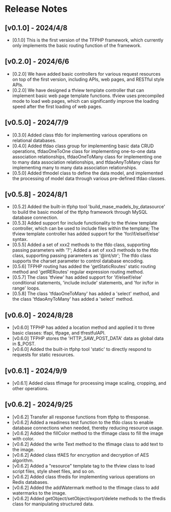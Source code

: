# Release Notes

## [v0.1.0] - 2024/4/8

* [0.1.0] This is the first version of the TFPHP framework, which currently only implements the basic routing function of the framework.

## [v0.2.0] - 2024/6/6

* [0.2.0] We have added basic controllers for various request resources on top of the first version, including APIs, web pages, and RESTful style APIs.
* [0.2.0] We have designed a tfview template controller that can implement basic web page template functions. tfview uses precompiled mode to load web pages, which can significantly improve the loading speed after the first loading of web pages.

## [v0.5.0] - 2024/7/9

* [0.3.0] Added class tfdo for implementing various operations on relational databases.
* [0.4.0] Added tfdao class group for implementing basic data CRUD operations, tfdaoOneToOne class for implementing one-to-one data association relationships, tfdaoOneToMany class for implementing one to many data association relationships, and tfdaoAnyToMany class for implementing many to many data association relationships.
* [0.5.0] Added tfmodel class to define the data model, and implemented the processing of model data through various pre-defined tfdao classes.

## [v0.5.8] - 2024/8/1

* [0.5.2] Added the built-in tfphp tool 'build_mase_madels_by_datasource' to build the basic model of the tfphp framework through MySQL database connection.
* [0.5.3] Added support for include functionality to the tfview template controller, which can be used to include files within the template; The tfview template controller has added support for the 'for/if/elseif/else' syntax.
* [0.5.5] Added a set of xxx2 methods to the tfdo class, supporting passing parameters with '?'; Added a set of xxx3 methods to the tfdo class, supporting passing parameters as '@int/str'; The tfdo class supports the charset parameter to control database encoding.
* [0.5.6] TFPHP routing has added the 'getStaticRoutes' static routing method and 'getRERoutes' regular expression routing method.
* [0.5.7] The class 'tfview' has added support for 'if/elseif/else' conditional statements, 'include include' statements, and 'for in/for in range' loops.
* [0.5.8] The class 'tfdaoOneToMany' has added a 'select' method, and the class 'tfdaoAnyToMany' has added a 'select' method.

## [v0.6.0] - 2024/8/28

* [v0.6.0] TFPHP has added a location method and applied it to three basic classes: tfapi, tfpage, and tfrestfulAPI.
* [v0.6.0] TFPHP stores the 'HTTP_SAW_POST_DATA' data as global data in $_POST.
* [v0.6.0] Added the built-in tfphp tool 'static' to directly respond to requests for static resources.

## [v0.6.1] - 2024/9/9

* [v0.6.1] Added class tfimage for processing image scaling, cropping, and other operations.

## [v0.6.2] - 2024/9/25

* [v0.6.2] Transfer all response functions from tfphp to tfresponse.
* [v0.6.2] Added a readiness test function to the tfdo class to enable database connections when needed, thereby reducing resource usage.
* [v0.6.2] Added the fillColor method to the tfimage class to fill the image with color.
* [v0.6.2] Added the write Text method to the tfimage class to add text to the image.
* [v0.6.2] Added class tfAES for encryption and decryption of AES algorithm.
* [v0.6.2] Added a "resource" template tag to the tfview class to load script files, style sheet files, and so on.
* [v0.6.2] Added class tfredis for implementing various operations on Redis databases.
* [v0.6.2] Added the addWatermark method to the tfimage class to add watermarks to the image.
* [v0.6.2] Added getObject/setObject/export/delete methods to the tfredis class for manipulating structured data.
